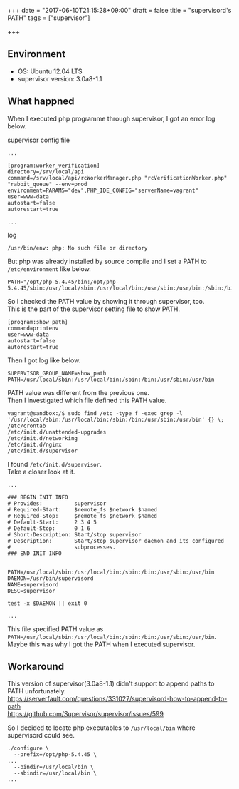 +++
date = "2017-06-10T21:15:28+09:00"
draft = false
title = "supervisord's PATH"
tags = ["supervisor"]

+++

<!--more-->

## Environment
- OS: Ubuntu 12.04 LTS  
- supervisor version: 3.0a8-1.1  

## What happned
When I executed php programme through supervisor, I got an error log below.  

supervisor config file  
```
...

[program:worker_verification]
directory=/srv/local/api
command=/srv/local/api/rcWorkerManager.php "rcVerificationWorker.php" "rabbit_queue" --env=prod
environment=PARAM5="dev",PHP_IDE_CONFIG="serverName=vagrant"
user=www-data
autostart=false
autorestart=true

...
```

log  
```
/usr/bin/env: php: No such file or directory
```

But php was already installed by source compile and I set a PATH to `/etc/environment` like below.  

```
PATH="/opt/php-5.4.45/bin:/opt/php-5.4.45/sbin:/usr/local/sbin:/usr/local/bin:/usr/sbin:/usr/bin:/sbin:/bin:/usr/games"
```

So I checked the PATH value by showing it through supervisor, too.  
This is the part of the supervisor setting file to show PATH.

```
[program:show_path]
command=printenv
user=www-data
autostart=false
autorestart=true
```

Then I got log like below.  

```
SUPERVISOR_GROUP_NAME=show_path
PATH=/usr/local/sbin:/usr/local/bin:/sbin:/bin:/usr/sbin:/usr/bin
```

PATH value was different from the previous one.  
Then I investigated which file defined this PATH value.  

```
vagrant@sandbox:/$ sudo find /etc -type f -exec grep -l '/usr/local/sbin:/usr/local/bin:/sbin:/bin:/usr/sbin:/usr/bin' {} \;
/etc/crontab
/etc/init.d/unattended-upgrades
/etc/init.d/networking
/etc/init.d/nginx
/etc/init.d/supervisor
```

I found `/etc/init.d/supervisor`.  
Take a closer look at it.  

```
...

### BEGIN INIT INFO
# Provides:          supervisor
# Required-Start:    $remote_fs $network $named
# Required-Stop:     $remote_fs $network $named
# Default-Start:     2 3 4 5
# Default-Stop:      0 1 6
# Short-Description: Start/stop supervisor
# Description:       Start/stop supervisor daemon and its configured
#                    subprocesses.
### END INIT INFO


PATH=/usr/local/sbin:/usr/local/bin:/sbin:/bin:/usr/sbin:/usr/bin
DAEMON=/usr/bin/supervisord
NAME=supervisord
DESC=supervisor

test -x $DAEMON || exit 0

...
```

This file specified PATH value as  
`PATH=/usr/local/sbin:/usr/local/bin:/sbin:/bin:/usr/sbin:/usr/bin`.  
Maybe this was why I got the PATH when I executed supervisor.  

## Workaround

This version of supervisor(3.0a8-1.1) didn't support to append paths to PATH unfortunately.  
<https://serverfault.com/questions/331027/supervisord-how-to-append-to-path>  
<https://github.com/Supervisor/supervisor/issues/599>  

So I decided to locate php executables to `/usr/local/bin` where supervisord could see.  

```
./configure \
  --prefix=/opt/php-5.4.45 \
...
  --bindir=/usr/local/bin \
  --sbindir=/usr/local/bin \
...
```
